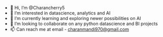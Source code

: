 - 👋 Hi, I’m @Charancherry5
- 👀 I’m interested in datascience, analytics and AI
- 🌱 I’m currently learning and exploring newer possibilities on AI
- 💞️ I’m looking to collaborate on any python datascience and BI projects
- 📫 Can reach me at email - charanmandi970@gmail.com

<!---
Charancherry5/Charancherry5 is a ✨ special ✨ repository because its `README.md` (this file) appears on your GitHub profile.
You can click the Preview link to take a look at your changes.
--->
